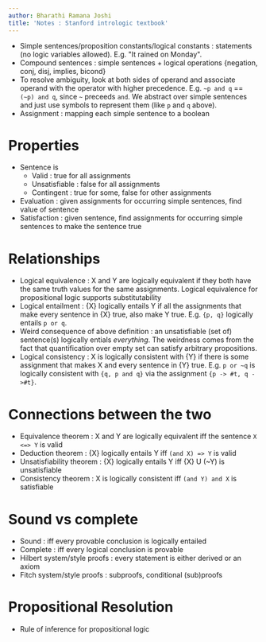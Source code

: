 ```yaml
---
author: Bharathi Ramana Joshi
title: 'Notes : Stanford intrologic textbook'
---
```


- Simple sentences/proposition constants/logical constants : statements (no
  logic variables allowed). E.g. "It rained on Monday".
- Compound sentences : simple sentences + logical operations {negation, conj,
    disj, implies, bicond}
- To resolve ambiguity, look at both sides of operand and associate operand with
    the operator with higher precedence. E.g. `~p and q` == `(~p) and q`, since `~`
    preceeds `and`. We abstract over simple sentences and just use symbols to
    represent them (like `p` and `q` above).
- Assignment : mapping each simple sentence to a boolean
# Properties
- Sentence is
    + Valid : true for all assignments
    + Unsatisfiable : false for all assignments
    + Contingent : true for some, false for other assignments
- Evaluation : given assignments for occurring simple sentences, find value of
  sentence
- Satisfaction : given sentence, find assignments for occurring simple sentences
    to make the sentence true
# Relationships
- Logical equivalence : X and Y are logically equivalent if they both have the
    same truth values for the same assignments. Logical equivalence for
    propositional logic supports substitutability
- Logical entailment : {X} logically entails Y if all the assignments that make every
  sentence in {X} true, also make Y true. E.g. `{p, q}` logically entails `p or
  q`.
- Weird consequence of above definition : an unsatisfiable (set of) sentence(s)
  logically entials *everything*. The weirdness comes from the fact that
  quantification over empty set can satisfy arbitrary propositions.
- Logical consistency : X is logically consistent with {Y} if there is some
    assignment that makes X and every sentence in {Y} true. E.g. `p or ~q` is
    logically consistent with `{q, p and q}` via the assignment `{p -> #t, q
    ->#t}`.
# Connections between the two
- Equivalence theorem : X and Y are logically equivalent iff the sentence `X <=>
    Y` is valid
- Deduction theorem : {X} logically entails Y iff `(and X) => Y` is valid
- Unsatisfiability theorem : {X} logically entails Y iff {X} U (~Y) is
    unsatisfiable
- Consistency theorem : X is logically consistent iff `(and Y) and X` is
    satisfiable
# Sound vs complete
- Sound : iff every provable conclusion is logically entailed
- Complete : iff every logical conclusion is provable
- Hilbert system/style proofs : every statement is either derived or an axiom
- Fitch system/style proofs : subproofs, conditional (sub)proofs
# Propositional Resolution
- Rule of inference for propositional logic
